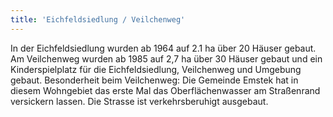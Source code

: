 ```yaml
---
title: 'Eichfeldsiedlung / Veilchenweg'
---
```


In der Eichfeldsiedlung wurden ab 1964 auf 2.1 ha über 20 Häuser gebaut.
Am Veilchenweg wurden ab 1985 auf 2,7 ha über 30 Häuser gebaut und ein Kinderspielplatz für die Eichfeldsiedlung, Veilchenweg und Umgebung gebaut. Besonderheit beim Veilchenweg: Die Gemeinde Emstek hat in diesem Wohngebiet das erste Mal das Oberflächenwasser am Straßenrand versickern lassen. Die Strasse ist verkehrsberuhigt ausgebaut.